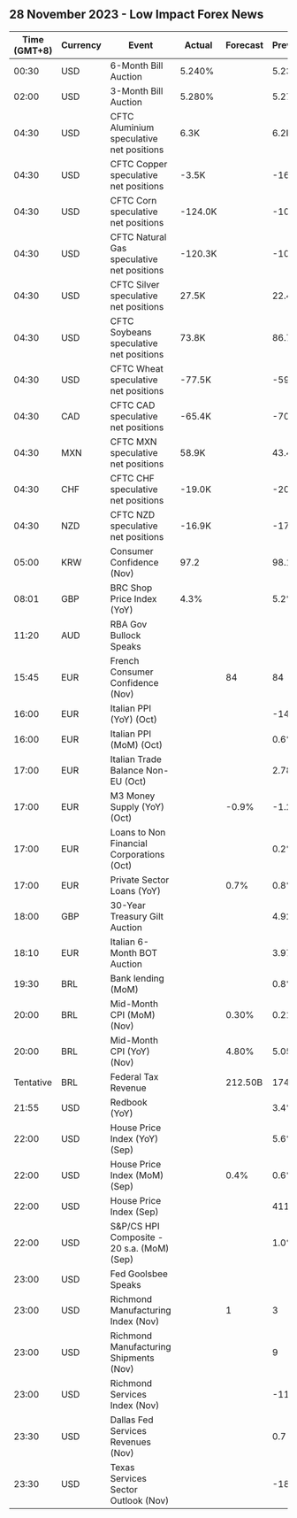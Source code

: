 ## 28 November 2023 - Low Impact Forex News

| Time (GMT+8) | Currency | Event | Actual | Forecast | Previous |
|------|----------|-------|--------|----------|----------|
| 00:30 | USD | 6-Month Bill Auction | 5.240% |  | 5.230% |
| 02:00 | USD | 3-Month Bill Auction | 5.280% |  | 5.270% |
| 04:30 | USD | CFTC Aluminium speculative net positions | 6.3K |  | 6.2K |
| 04:30 | USD | CFTC Copper speculative net positions | -3.5K |  | -16.6K |
| 04:30 | USD | CFTC Corn speculative net positions | -124.0K |  | -109.2K |
| 04:30 | USD | CFTC Natural Gas speculative net positions | -120.3K |  | -102.6K |
| 04:30 | USD | CFTC Silver speculative net positions | 27.5K |  | 22.4K |
| 04:30 | USD | CFTC Soybeans speculative net positions | 73.8K |  | 86.7K |
| 04:30 | USD | CFTC Wheat speculative net positions | -77.5K |  | -59.0K |
| 04:30 | CAD | CFTC CAD speculative net positions | -65.4K |  | -70.4K |
| 04:30 | MXN | CFTC MXN speculative net positions | 58.9K |  | 43.4K |
| 04:30 | CHF | CFTC CHF speculative net positions | -19.0K |  | -20.2K |
| 04:30 | NZD | CFTC NZD speculative net positions | -16.9K |  | -17.0K |
| 05:00 | KRW | Consumer Confidence (Nov) | 97.2 |  | 98.1 |
| 08:01 | GBP | BRC Shop Price Index (YoY) | 4.3% |  | 5.2% |
| 11:20 | AUD | RBA Gov Bullock Speaks |  |  |  |
| 15:45 | EUR | French Consumer Confidence (Nov) |  | 84 | 84 |
| 16:00 | EUR | Italian PPI (YoY) (Oct) |  |  | -14.1% |
| 16:00 | EUR | Italian PPI (MoM) (Oct) |  |  | 0.6% |
| 17:00 | EUR | Italian Trade Balance Non-EU (Oct) |  |  | 2.78B |
| 17:00 | EUR | M3 Money Supply (YoY) (Oct) |  | -0.9% | -1.2% |
| 17:00 | EUR | Loans to Non Financial Corporations (Oct) |  |  | 0.2% |
| 17:00 | EUR | Private Sector Loans (YoY) |  | 0.7% | 0.8% |
| 18:00 | GBP | 30-Year Treasury Gilt Auction |  |  | 4.926% |
| 18:10 | EUR | Italian 6-Month BOT Auction |  |  | 3.976% |
| 19:30 | BRL | Bank lending (MoM) |  |  | 0.8% |
| 20:00 | BRL | Mid-Month CPI (MoM) (Nov) |  | 0.30% | 0.21% |
| 20:00 | BRL | Mid-Month CPI (YoY) (Nov) |  | 4.80% | 5.05% |
| Tentative | BRL | Federal Tax Revenue |  | 212.50B | 174.32B |
| 21:55 | USD | Redbook (YoY) |  |  | 3.4% |
| 22:00 | USD | House Price Index (YoY) (Sep) |  |  | 5.6% |
| 22:00 | USD | House Price Index (MoM) (Sep) |  | 0.4% | 0.6% |
| 22:00 | USD | House Price Index (Sep) |  |  | 411.8 |
| 22:00 | USD | S&P/CS HPI Composite - 20 s.a. (MoM) (Sep) |  |  | 1.0% |
| 23:00 | USD | Fed Goolsbee Speaks |  |  |  |
| 23:00 | USD | Richmond Manufacturing Index (Nov) |  | 1 | 3 |
| 23:00 | USD | Richmond Manufacturing Shipments (Nov) |  |  | 9 |
| 23:00 | USD | Richmond Services Index (Nov) |  |  | -11 |
| 23:30 | USD | Dallas Fed Services Revenues (Nov) |  |  | 0.7 |
| 23:30 | USD | Texas Services Sector Outlook (Nov) |  |  | -18.2 |
